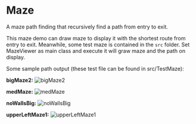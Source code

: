 # Maze

A maze path finding that recursively find a path from entry to exit.

This maze demo can draw maze to display it with the shortest route from entry to exit.
Meanwhile, some test maze is contained in the `src` folder. Set MazeViewer as main class and execute it will graw maze and the path on display.

Some sample path output (these test file can be found in src/TestMaze): 

**bigMaze2:**
![bigMaze2](https://github.com/Mirage00/Maze/blob/master/src/PathOutput/bigMaze2.png?raw=true)

**medMaze:**
![medMaze](https://github.com/Mirage00/Maze/blob/master/src/PathOutput/medMaze.png?raw=true)

**noWallsBig:**
![noWallsBig](https://github.com/Mirage00/Maze/blob/master/src/PathOutput/noWallsBig.png?raw=true)

**upperLeftMaze1:**
![upperLeftMaze1](https://github.com/Mirage00/Maze/blob/master/src/PathOutput/upperLeftMaze1.png?raw=true)

